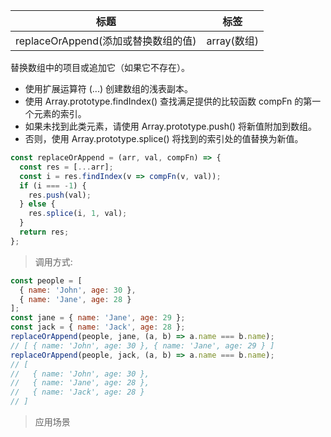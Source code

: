 | 标题                                | 标签        |
| ----------------------------------- | ----------- |
| replaceOrAppend(添加或替换数组的值) | array(数组) |

替换数组中的项目或追加它（如果它不存在）。

- 使用扩展运算符 (...) 创建数组的浅表副本。
- 使用 Array.prototype.findIndex() 查找满足提供的比较函数 compFn 的第一个元素的索引。
- 如果未找到此类元素，请使用 Array.prototype.push() 将新值附加到数组。
- 否则，使用 Array.prototype.splice() 将找到的索引处的值替换为新值。

```js
const replaceOrAppend = (arr, val, compFn) => {
  const res = [...arr];
  const i = res.findIndex(v => compFn(v, val));
  if (i === -1) {
    res.push(val);
  } else {
    res.splice(i, 1, val);
  }
  return res;
};
```

> 调用方式:

```js
const people = [
  { name: 'John', age: 30 },
  { name: 'Jane', age: 28 }
];
const jane = { name: 'Jane', age: 29 };
const jack = { name: 'Jack', age: 28 };
replaceOrAppend(people, jane, (a, b) => a.name === b.name);
// [ { name: 'John', age: 30 }, { name: 'Jane', age: 29 } ]
replaceOrAppend(people, jack, (a, b) => a.name === b.name);
// [
//   { name: 'John', age: 30 },
//   { name: 'Jane', age: 28 },
//   { name: 'Jack', age: 28 }
// ]
```

> 应用场景
